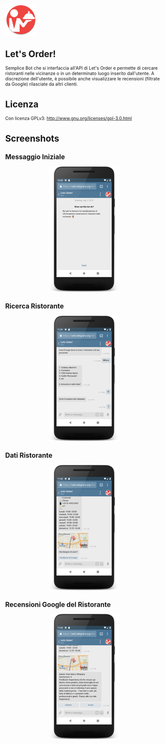 <a><img src='https://raw.githubusercontent.com/andreadeluna/ProgettoPDGT/master/img/icona.png' alt='icon' height='100'/></a>

# Let's Order!
Semplice Bot che si interfaccia all'API di Let's Order e permette di cercare ristoranti nelle vicinanze o in un determinato luogo inserito dall'utente. A discrezione dell'utente, è possibile anche visualizzare le recensioni (filtrate da Google) rilasciate da altri clienti.

# Licenza
Con licenza GPLv3: http://www.gnu.org/licenses/gpl-3.0.html

# Screenshots

## Messaggio Iniziale

<div align="center"><a><img src='https://raw.githubusercontent.com/andreadeluna/ProgettoPDGT/master/img/descrizione_bot.png' height='400' alt='icon'/></a></div>

## Ricerca Ristorante

<div align="center"><a><img src='https://raw.githubusercontent.com/andreadeluna/ProgettoPDGT/master/img/bot_cerca.png' height='400' alt='icon'/></a></div>

## Dati Ristorante

<div align="center"><a><img src='https://raw.githubusercontent.com/andreadeluna/ProgettoPDGT/master/img/ristorante_bot.png' height='400' alt='icon'/></a></div>

## Recensioni Google del Ristorante

<div align="center"><a><img src='https://raw.githubusercontent.com/andreadeluna/ProgettoPDGT/master/img/recensioni_bot.png' height='400' alt='icon'/></a></div>
